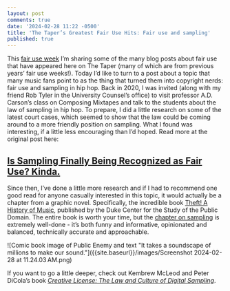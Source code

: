 ```yaml
---
layout: post
comments: true
date: '2024-02-28 11:22 -0500'
title: 'The Taper’s Greatest Fair Use Hits: Fair use and sampling'
published: true
---
```

This [fair use week](https://www.fairuseweek.org) I’m sharing some of the many blog posts about fair use that have appeared here on The Taper (many of which are from previous years’ fair use weeks!). Today I’d like to turn to a post about a topic that many music fans point to as the thing that turned them into copyright nerds: fair use and sampling in hip hop. Back in 2020, I was invited (along with my friend Rob Tyler in the University Counsel’s office) to visit professor A.D. Carson’s class on Composing Mixtapes and talk to the students about the law of sampling in hip hop. To prepare, I did a little research on some of the latest court cases, which seemed to show that the law could be coming around to a more friendly position on sampling. What I found was interesting, if a little less encouraging than I’d hoped. Read more at the original post here:

## [Is Sampling Finally Being Recognized as Fair Use? Kinda.](http://thetaper.library.virginia.edu/2020/02/26/fair-use-week-day-3-is-sampling-finally-being-recognized-as-fair-use-kinda.html)

Since then, I’ve done a little more research and if I had to recommend one good read for anyone casually interested in this topic, it would actually be a chapter from a graphic novel. Specifically, the incredible book [Theft! A History of Music](https://web.law.duke.edu/musiccomic/), published by the Duke Center for the Study of the Public Domain. The entire book is worth your time, but the [chapter on sampling](https://web.law.duke.edu/musiccomic/read/large/168/) is extremely well-done - it’s both funny and informative, opinionated and balanced, technically accurate and approachable.

![Comic book image of Public Enemy and text "It takes a soundscape of millions to make our sound."]({{site.baseurl}}/images/Screenshot 2024-02-28 at 11.24.03 AM.png)


If you want to go a little deeper, check out Kembrew McLeod and Peter DiCola’s book *[Creative License: The Law and Culture of Digital Sampling](https://search.lib.virginia.edu/sources/uva_library/items/u5316886)*.  